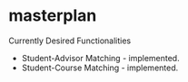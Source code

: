 # masterplan
Currently Desired Functionalities
* Student-Advisor Matching - implemented.
* Student-Course Matching - implemented. 
